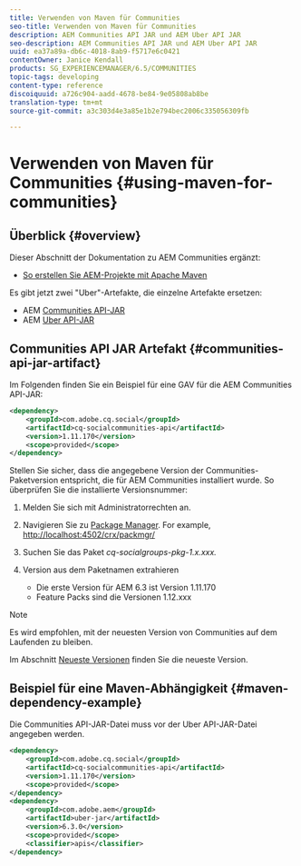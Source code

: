 ```yaml
---
title: Verwenden von Maven für Communities
seo-title: Verwenden von Maven für Communities
description: AEM Communities API JAR und AEM Uber API JAR
seo-description: AEM Communities API JAR und AEM Uber API JAR
uuid: ea37a89a-db6c-4018-8ab9-f5717e6c0421
contentOwner: Janice Kendall
products: SG_EXPERIENCEMANAGER/6.5/COMMUNITIES
topic-tags: developing
content-type: reference
discoiquuid: a726c904-aadd-4678-be84-9e05808ab8be
translation-type: tm+mt
source-git-commit: a3c303d4e3a85e1b2e794bec2006c335056309fb

---
```



# Verwenden von Maven für Communities {#using-maven-for-communities}

## Überblick {#overview}

Dieser Abschnitt der Dokumentation zu AEM Communities ergänzt:

* [So erstellen Sie AEM-Projekte mit Apache Maven](../../help/sites-developing/ht-projects-maven.md)

Es gibt jetzt zwei &quot;Uber&quot;-Artefakte, die einzelne Artefakte ersetzen:

* AEM [Communities API-JAR](#communities-api-jar-artifact)
* AEM [Uber API-JAR](../../help/sites-developing/ht-projects-maven.md#what-is-the-uberjar)

## Communities API JAR Artefakt {#communities-api-jar-artifact}

Im Folgenden finden Sie ein Beispiel für eine GAV für die AEM Communities API-JAR:

```xml
<dependency>
    <groupId>com.adobe.cq.social</groupId>
    <artifactId>cq-socialcommunities-api</artifactId>
    <version>1.11.170</version>
    <scope>provided</scope>
</dependency>
```

Stellen Sie sicher, dass die angegebene Version der Communities-Paketversion entspricht, die für AEM Communities installiert wurde. So überprüfen Sie die installierte Versionsnummer:

1. Melden Sie sich mit Administratorrechten an.
2. Navigieren Sie zu [Package Manager](../../help/sites-administering/package-manager.md). For example, [http://localhost:4502/crx/packmgr/](http://localhost:4502/crx/packmgr/)

3. Suchen Sie das Paket *cq-socialgroups-pkg-1.x.xxx.*
4. Version aus dem Paketnamen extrahieren
   * Die erste Version für AEM 6.3 ist Version 1.11.170
   * Feature Packs sind die Versionen 1.12.xxx

>[!NOTE]
>
>Es wird empfohlen, mit der neuesten Version von Communities auf dem Laufenden zu bleiben.
>
>Im Abschnitt [Neueste Versionen](deploy-communities.md#latest-releases) finden Sie die neueste Version.

## Beispiel für eine Maven-Abhängigkeit {#maven-dependency-example}

Die Communities API-JAR-Datei muss vor der Uber API-JAR-Datei angegeben werden.

```xml
<dependency>
    <groupId>com.adobe.cq.social</groupId>
    <artifactId>cq-socialcommunities-api</artifactId>
    <version>1.11.170</version>
    <scope>provided</scope>
</dependency>
<dependency>
    <groupId>com.adobe.aem</groupId>
    <artifactId>uber-jar</artifactId>
    <version>6.3.0</version>
    <scope>provided</scope>
    <classifier>apis</classifier>
</dependency>
```
